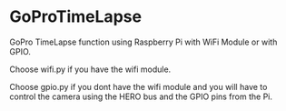 GoProTimeLapse
==============

GoPro TimeLapse function using Raspberry Pi with WiFi Module or with GPIO.

Choose wifi.py if you have the wifi module.

Choose gpio.py if you dont have the wifi module and you will have to control the camera using the HERO bus and the GPIO pins from the Pi.

